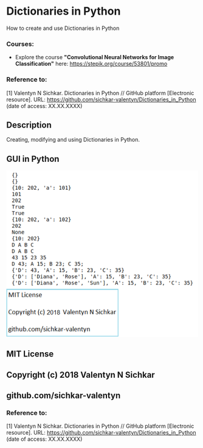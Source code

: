 # Dictionaries in Python
How to create and use Dictionaries in Python

### Courses:
* Explore the course **"Convolutional Neural Networks for Image Classification"** here: https://stepik.org/course/53801/promo

### Reference to:
[1] Valentyn N Sichkar. Dictionaries in Python // GitHub platform [Electronic resource]. URL: https://github.com/sichkar-valentyn/Dictionaries_in_Python (date of access: XX.XX.XXXX)

## Description
Creating, modifying and using Dictionaries in Python.

## GUI in Python
![Result](images/Dictionaries_in_Python.png)

## MIT License
## Copyright (c) 2018 Valentyn N Sichkar
## github.com/sichkar-valentyn
### Reference to:
[1] Valentyn N Sichkar. Dictionaries in Python // GitHub platform [Electronic resource]. URL: https://github.com/sichkar-valentyn/Dictionaries_in_Python (date of access: XX.XX.XXXX)
